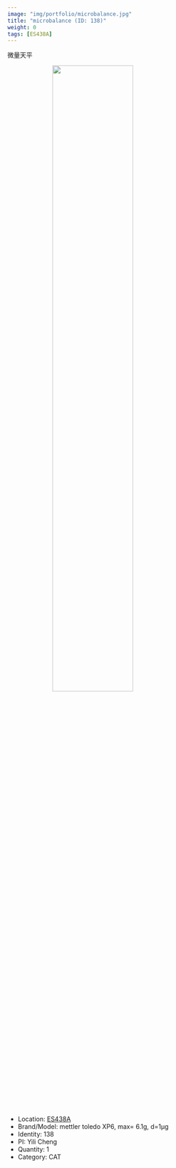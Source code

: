 ```yaml
---
image: "img/portfolio/microbalance.jpg"
title: "microbalance (ID: 138)"
weight: 0
tags: [ES438A]
---
```


微量天平

<!--more-->

<img src="../../img/portfolio/microbalance.jpg" width="60%" style="display: block; margin: auto;">

- Location: [ES438A](../../tags/es438a)
- Brand/Model: mettler toledo XP6, max= 6.1g, d=1μg
- Identity: 138
- PI: Yili Cheng
- Quantity: 1
- Category: CAT






